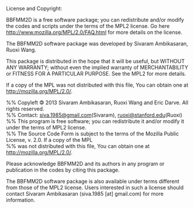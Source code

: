 
License and Copyright:

BBFMM2D is a free software package; you can redistribute and/or modify the codes and scripts under the terms of the MPL2 license. Go here <http://www.mozilla.org/MPL/2.0/FAQ.html> for more details on the license.

The BBFMM2D software package was developed by Sivaram Ambikasaran, Ruoxi Wang.

This package is distributed in the hope that it will be useful, but WITHOUT ANY WARRANTY; without even the implied warranty of MERCHANTABILITY or FITNESS FOR A PARTICULAR PURPOSE. See the MPL2 for more details.

If a copy of the MPL was not distributed with this file, You can obtain one at <http://mozilla.org/MPL/2.0/>.

%% Copyleft <span style="-moz-transform: scaleX(-1); -o-transform: scaleX(-1); -webkit-transform: scaleX(-1); transform: scaleX(-1); display: inline-block;">
    ©
</span> 2013 Sivaram Ambikasaran, Ruoxi Wang and Eric Darve. All rights reserved.  
%% Contact: siva.1985@gmail.com(Sivaram), ruoxi@stanford.edu(Ruoxi)  
%% This program is free software; you can redistribute it and/or modify it under the terms of MPL2 license.  
%% The Source Code Form is subject to the terms of the Mozilla Public License, v. 2.0. If a copy of the MPL  
%% was not distributed with this file, You can obtain one at <http://mozilla.org/MPL/2.0/>.  

Please acknowledge BBFMM2D and its authors in any program or publication in the codes by citing this package.

The BBFMM2D software package is also available under terms different from those of the MPL2 license. Users interested in such a license should contact Sivaram Ambikasaran (siva.1985 [at] gmail.com) for more information.
